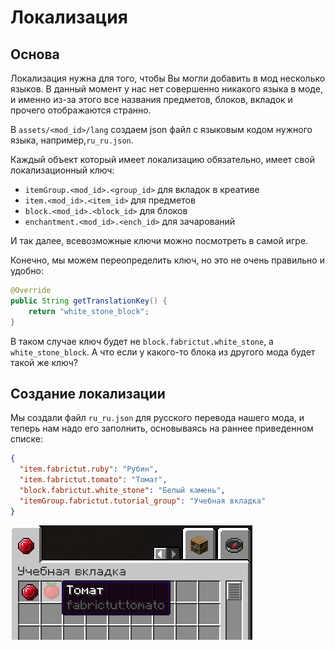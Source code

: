 # Локализация

## Основа

Локализация нужна для того, чтобы Вы могли добавить в мод несколько языков.
В данный момент у нас нет совершенно никакого языка в моде, и именно из-за этого все названия предметов, блоков, вкладок и прочего отображаются странно.

В `assets/<mod_id>/lang` создаем json файл с языковым кодом нужного языка, например,`ru_ru.json`.

Каждый объект который имеет локализацию обязательно, имеет свой локализационный ключ:

* `itemGroup.<mod_id>.<group_id>` для вкладок в креативе
* `item.<mod_id>.<item_id>` для предметов
* `block.<mod_id>.<block_id>` для блоков
* `enchantment.<mod_id>.<ench_id>` для зачарований

И так далее, всевозможные ключи можно посмотреть в самой игре.

Конечно, мы можем переопределить ключ, но это не очень правильно и удобно:

```java
@Override
public String getTranslationKey() {
    return "white_stone_block";
}
```

В таком случае ключ будет не `block.fabrictut.white_stone`, а `white_stone_block`. А что если у какого-то блока из другого мода будет такой же ключ?

## Создание локализации

Мы создали файл `ru_ru.json` для русского перевода нашего мода, и теперь нам надо его заполнить, основываясь на раннее приведенном списке:

```json
{
  "item.fabrictut.ruby": "Рубин",
  "item.fabrictut.tomato": "Томат",
  "block.fabrictut.white_stone": "Белый камень",
  "itemGroup.fabrictut.tutorial_group": "Учебная вкладка"
}
```

![переведенные предметы](images/locale.png)